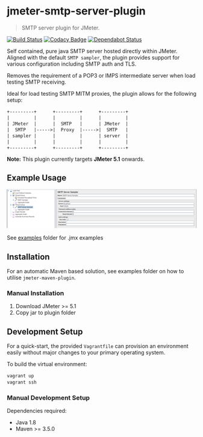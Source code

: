 # jmeter-smtp-server-plugin
> SMTP server plugin for JMeter.

[![Build Status](https://travis-ci.org/zvecr/jmeter-smtp-server-plugin.svg?branch=master)](https://travis-ci.org/zvecr/jmeter-smtp-server-plugin)
[![Codacy Badge](https://api.codacy.com/project/badge/Grade/2e2f1feaaa5a446580dec6ef3c81e040)](https://www.codacy.com/app/zvecr/jmeter-smtp-server-plugin?utm_source=github.com&amp;utm_medium=referral&amp;utm_content=zvecr/jmeter-smtp-server-plugin&amp;utm_campaign=Badge_Grade)
[![Dependabot Status](https://api.dependabot.com/badges/status?host=github&repo=zvecr/jmeter-smtp-server-plugin)](https://dependabot.com)

Self contained, pure java SMTP server hosted directly within JMeter. Aligned with the default `SMTP sampler`, the plugin provides support for various configuration including SMTP auth and TLS.

Removes the requirement of a POP3 or IMPS intermediate server when load testing SMTP receiving.

Ideal for load testing SMTP MITM proxies, the plugin allows for the following setup:

```text
+---------+      +---------+      +---------+
|         |      |         |      |         | 
| JMeter  |      |  SMTP   |      | JMeter  |
|  SMTP   |----->|  Proxy  |----->|  SMTP   |
| sampler |      |         |      | server  |
|         |      |         |      |         |
+---------+      +---------+      +---------+
```

**Note:** This plugin currently targets **JMeter 5.1** onwards.

## Example Usage

![SMTP server example](./docs/example.png)

See [examples](./examples/) folder for .jmx examples

## Installation

For an automatic Maven based solution, see examples folder on how to utilise `jmeter-maven-plugin`.

### Manual Installation

1. Download JMeter >= 5.1
2. Copy jar to plugin folder

## Development Setup

For a quick-start, the provided `Vagrantfile` can provision an environment easily without major changes to your primary operating system.

To build the virtual environment:

```sh
vagrant up
vagrant ssh
```

### Manual Development Setup
Dependencies required:
- Java 1.8
- Maven >= 3.5.0
